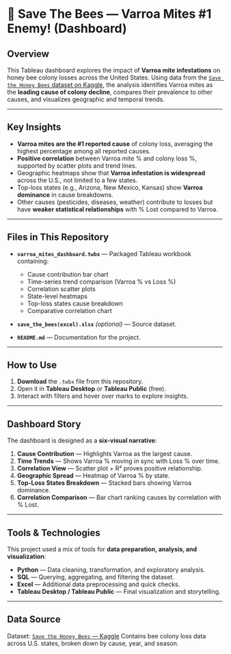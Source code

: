 
# 🐝 Save The Bees — Varroa Mites  #1 Enemy! (Dashboard)

## Overview

This Tableau dashboard explores the impact of **Varroa mite infestations** on honey bee colony losses across the United States.
Using data from the [`Save the Honey Bees` dataset on Kaggle](https://www.kaggle.com/datasets/m000sey/save-the-honey-bees/data), the analysis identifies Varroa mites as the **leading cause of colony decline**, compares their prevalence to other causes, and visualizes geographic and temporal trends.

---

## Key Insights

* **Varroa mites are the #1 reported cause** of colony loss, averaging the highest percentage among all reported causes.
* **Positive correlation** between Varroa mite % and colony loss %, supported by scatter plots and trend lines.
* Geographic heatmaps show that **Varroa infestation is widespread** across the U.S., not limited to a few states.
* Top-loss states (e.g., Arizona, New Mexico, Kansas) show **Varroa dominance** in cause breakdowns.
* Other causes (pesticides, diseases, weather) contribute to losses but have **weaker statistical relationships** with % Lost compared to Varroa.

---

## Files in This Repository

* **`varroa_mites_dashboard.twbx`** — Packaged Tableau workbook containing:

  * Cause contribution bar chart
  * Time-series trend comparison (Varroa % vs Loss %)
  * Correlation scatter plots
  * State-level heatmaps
  * Top-loss states cause breakdown
  * Comparative correlation chart
* **`save_the_bees(excel).xlsx`** *(optional)* — Source dataset.
* **`README.md`** — Documentation for the project.

---

## How to Use

1. **Download** the `.twbx` file from this repository.
2. Open it in **Tableau Desktop** or **Tableau Public** (free).
3. Interact with filters and hover over marks to explore insights.

---

## Dashboard Story

The dashboard is designed as a **six-visual narrative**:

1. **Cause Contribution** — Highlights Varroa as the largest cause.
2. **Time Trends** — Shows Varroa % moving in sync with Loss % over time.
3. **Correlation View** — Scatter plot + R² proves positive relationship.
4. **Geographic Spread** — Heatmap of Varroa % by state.
5. **Top-Loss States Breakdown** — Stacked bars showing Varroa dominance.
6. **Correlation Comparison** — Bar chart ranking causes by correlation with % Lost.

---

## Tools & Technologies

This project used a mix of tools for **data preparation, analysis, and visualization**:

* **Python** — Data cleaning, transformation, and exploratory analysis.
* **SQL** — Querying, aggregating, and filtering the dataset.
* **Excel** — Additional data preprocessing and quick checks.
* **Tableau Desktop / Tableau Public** — Final visualization and storytelling.

---

## Data Source

Dataset: [`Save the Honey Bees` — Kaggle](https://www.kaggle.com/datasets/m000sey/save-the-honey-bees/data)
Contains bee colony loss data across U.S. states, broken down by cause, year, and season.



